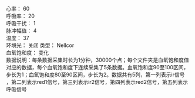 心率： 60  
呼吸率： 20  
呼吸干扰： 1    
脉冲幅值： 4    
温度： 37  
环境光： 关闭
类型： Nellcor  
血氧饱和度： 变化  
数据说明：每条数据采集时长为1分钟，30000个点；每个文件夹是血氧饱和度值对应的数据，每个血氧饱和度下连续采集了5条数据。血氧饱和度90至100区间，步长为1；血氧饱和度80至90区间，步长为2。数据共有5列，第一列表示ir信号
，第二列表示red1信号，第三列表示ir2信号，第四列表示red2信号，第五列表示呼吸信号  
